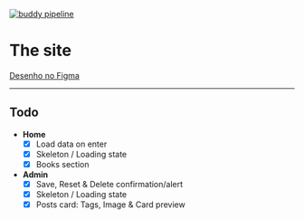 [![buddy pipeline](https://app.buddy.works/site/site/pipelines/pipeline/330722/badge.svg?token=bf3b152434df4c0665f58683d7a684502dc337abfdd1a38c6a3044a281aab3f7 "buddy pipeline")](https://app.buddy.works/site/site/pipelines/pipeline/330722)

# The site

[Desenho no Figma](https://www.figma.com/file/oYVZx1RfXA9KXoCrTadrJb/Meu-Site?node-id=0%3A1)

------------

## Todo

- **Home**
  - [x] Load data on enter
  - [x] Skeleton / Loading state
  - [x] Books section
- **Admin**
  - [x] Save, Reset & Delete confirmation/alert
  - [x] Skeleton / Loading state
  - [x] Posts card: Tags, Image & Card preview 